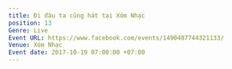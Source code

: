 ```yaml
---
title: Đi đâu ta cũng hát tại Xóm Nhạc
position: 13
Genre: Live
Event URL: https://www.facebook.com/events/1490487744321133/
Venue: Xóm Nhạc
Event date: 2017-10-19 07:00:00 +07:00
---
```


